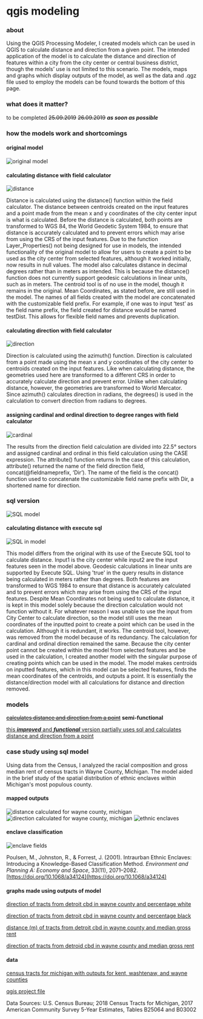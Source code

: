 # qgis modeling

### about
Using the QGIS Processing Modeler, I created models which can be used in QGIS to calculate distance and direction from a given point. The intended application of the model is to calculate the distance and direction of features within a city from the city center or central business district, though the models’ use is not limited to this scenario. The models, maps and graphs which display outputs of the model, as well as the data and .qgz file used to employ the models can be found towards the bottom of this page. 

### what does it matter?
to be completed ~~25.09.2019~~ ~~26.09.2019~~ ***as soon as possible***

### how the models work and shortcomings
#### original model
![original model](distDir.PNG)

#### calculating distance with field calculator 
![distance](distance.PNG)

Distance is calculated using the distance() function within the field calculator. The distance between centroids created on the input features and a point made from the mean x and y coordinates of the city center input is what is calculated. Before the distance is calculated, both points are transformed to WGS 84, the World Geodetic System 1984, to ensure that distance is accurately calculated and to prevent errors which may arise from using the CRS of the input features. Due to the function Layer_Properties() not being designed for use in models, the intended functionality of the original model to allow for users to create a point to be used as the city center from selected features, although it worked initially, now results in null values. The model also calculates distance in decimal degrees rather than in meters as intended. This is because the distance() function does not currently support geodesic calculations in linear units, such as in meters. The centroid tool is of no use in the model, though it remains in the original. Mean Coordinates, as stated before, are still used in the model. The names of all fields created with the model are concatenated with the customizable field prefix. For example, if one was to input ‘test’ as the field name prefix, the field created for distance would be named testDist. This allows for flexible field names and prevents duplication.

#### calculating direction with field calculator
![direction](direction.PNG)

Direction is calculated using the azimuth() function. Direction is calculated from a point made using the mean x and y coordinates of the city center to centroids created on the input features. Like when calculating distance, the geometries used here are transformed to a different CRS in order to accurately calculate direction and prevent error. Unlike when calculating distance, however, the geometries are transformed to World Mercator. Since azimuth() calculates direction in radians, the degrees() is used in the calculation to convert direction from radians to degrees.  

#### assigning cardinal and ordinal direction to degree ranges with field calculator
![cardinal](cardOrd.PNG)

The results from the direction field calculation are divided into 22.5° sectors and assigned cardinal and ordinal in this field calculation using the CASE expression. The attribute() function returns In the case of this calculation, attribute() returned the name of the field direction field, concat(@fieldnameprefix, ‘Dir’). The name of the field is the concat() function used to concatenate the customizable field name prefix with Dir, a shortened name for direction.  

### sql version
![SQL model](distDirSQL2.PNG)
#### calculating distance with execute sql
![SQL in model](SQL.PNG)

This model differs from the original with its use of the Execute SQL tool to calculate distance. Input1 is the city center while input2 are the input features seen in the model above. Geodesic calculations in linear units are supported by Execute SQL. Using 'true' in the query results in distance being calculated in meters rather than degrees. Both features are transformed to WGS 1984 to ensure that distance is accurately calculated and to prevent errors which may arise from using the CRS of the input features. Despite Mean Coordinates not being used to calculate distance, it is kept in this model solely because the direction calculation would not function without it. For whatever reason I was unable to use the input from City Center to calculate direction, so the model still uses the mean coordinates of the inputted point to create a point which can be used in the calculation. Although it is redundant, it works. The centroid tool, however, was removed from the model because of its redundancy. The calculation for cardinal and ordinal direction remained the same. Because the city center point cannot be created within the model from selected features and be used in the calculation, I created another model with the singular purpose of creating points which can be used in the model. The model makes centroids on inputted features, which in this model can be selected features, finds the mean coordinates of the centroids, and outputs a point. It is essentially the distance/direction model with all calculations for distance and direction removed. 

### models
~~[calculates distance and direction from a point](distDirFromPoint.model3)~~ **semi-functional**

[this ***improved*** and ***functional*** version partially uses sql and calculates distance and direction from a point](qgisModelSQL.md)

### case study using sql model
Using data from the Census, I analyzed the racial composition and gross median rent of census tracts in Wayne County, Michigan. The model aided in the brief study of the spatial distribution of ethnic enclaves within Michigan's most populous county.

#### mapped outputs
![distance calculated for wayne county, michigan](wayneDistMI.png)
![direction calculated for wayne county, michigan](wayneDirMI.png)
![ethnic enclaves](wayneEnclaveMI.png)

#### enclave classification 
![enclave fields](enclavesField.PNG)

Poulsen, M., Johnston, R., & Forrest, J. (2001). Intraurban Ethnic Enclaves: Introducing a Knowledge-Based Classification Method. *Environment and Planning A: Economy and Space*, 33(11), 2071–2082. [https://doi.org/10.1068/a34124](https://doi.org/10.1068/a34124)


#### graphs made using outputs of model

[direction of tracts from detroit cbd in wayne county and percentage white](pctWhiteWayne.html)

[direction of tracts from detroit cbd in wayne county and percentage black](pctBlackWayne.html)

[distance (m) of tracts from detroit cbd in wayne county and median gross rent](medianGrossRentWayne.html)

[direction of tracts from detroid cbd in wayne county and median gross rent](medianGrossRentDirWayne.html)

#### data
[census tracts for michigan with outputs for kent, washtenaw, and wayne counties](censusMI.gpkg)

[qgis project file](censusMI.qgz)

Data Sources: U.S. Census Bureau; 2018 Census Tracts for Michigan, 2017 American Community Survey 5-Year Estimates, Tables B25064 and B03002
